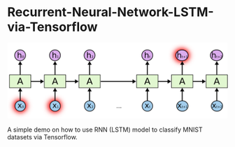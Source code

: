 # Recurrent-Neural-Network-LSTM-via-Tensorflow

![Pictures](Pictures/lstm.png)

A simple demo on how to use RNN (LSTM) model to classify MNIST datasets via Tensorflow.
